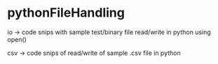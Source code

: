 ﻿# pythonFileHandling

 io -> code snips with sample test/binary file read/write in python using open()
 
 csv -> code snips of read/write of sample .csv file  in python
